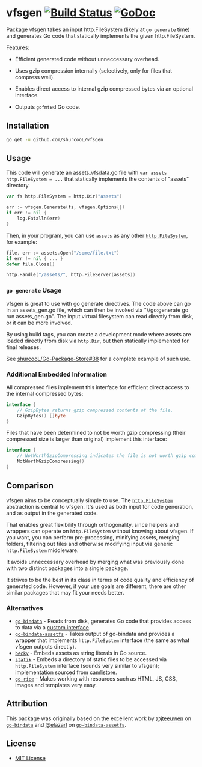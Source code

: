 # vfsgen [![Build Status](https://travis-ci.org/shurcooL/vfsgen.svg?branch=master)](https://travis-ci.org/shurcooL/vfsgen) [![GoDoc](https://godoc.org/github.com/shurcooL/vfsgen?status.svg)](https://godoc.org/github.com/shurcooL/vfsgen)

Package vfsgen takes an input http.FileSystem (likely at `go generate` time) and
generates Go code that statically implements the given http.FileSystem.

Features:

-	Efficient generated code without unneccessary overhead.

-	Uses gzip compression internally (selectively, only for files that compress well).

-	Enables direct access to internal gzip compressed bytes via an optional interface.

-	Outputs `gofmt`ed Go code.

Installation
------------

```bash
go get -u github.com/shurcooL/vfsgen
```

Usage
-----

This code will generate an assets_vfsdata.go file with `var assets http.FileSystem = ...` that statically implements the contents of "assets" directory.

```Go
var fs http.FileSystem = http.Dir("assets")

err := vfsgen.Generate(fs, vfsgen.Options{})
if err != nil {
	log.Fatalln(err)
}
```

Then, in your program, you can use `assets` as any other [`http.FileSystem`](https://godoc.org/net/http#FileSystem), for example:

```Go
file, err := assets.Open("/some/file.txt")
if err != nil { ... }
defer file.Close()
```

```Go
http.Handle("/assets/", http.FileServer(assets))
```

### `go generate` Usage

vfsgen is great to use with go generate directives. The code above can go in an assets_gen.go file, which can then be invoked via "//go:generate go run assets_gen.go". The input virtual filesystem can read directly from disk, or it can be more involved.

By using build tags, you can create a development mode where assets are loaded directly from disk via `http.Dir`, but then statically implemented for final releases.

See [shurcooL/Go-Package-Store#38](https://github.com/shurcooL/Go-Package-Store/pull/38) for a complete example of such use.

### Additional Embedded Information

All compressed files implement this interface for efficient direct access to the internal compressed bytes:

```Go
interface {
	// GzipBytes returns gzip compressed contents of the file.
	GzipBytes() []byte
}
```

Files that have been determined to not be worth gzip compressing (their compressed size is larger than original) implement this interface:

```Go
interface {
	// NotWorthGzipCompressing indicates the file is not worth gzip compressing.
	NotWorthGzipCompressing()
}
```

Comparison
----------

vfsgen aims to be conceptually simple to use. The [`http.FileSystem`](https://godoc.org/net/http#FileSystem) abstraction is central to vfsgen. It's used as both input for code generation, and as output in the generated code.

That enables great flexibility through orthogonality, since helpers and wrappers can operate on `http.FileSystem` without knowing about vfsgen. If you want, you can perform pre-processing, minifying assets, merging folders, filtering out files and otherwise modifying input via generic `http.FileSystem` middleware.

It avoids unneccessary overhead by merging what was previously done with two distinct packages into a single package.

It strives to be the best in its class in terms of code quality and efficiency of generated code. However, if your use goals are different, there are other similar packages that may fit your needs better.

### Alternatives

-	[`go-bindata`](https://github.com/jteeuwen/go-bindata) - Reads from disk, generates Go code that provides access to data via a [custom interface](https://github.com/jteeuwen/go-bindata#accessing-an-asset).
-	[`go-bindata-assetfs`](https://github.com/elazarl/go-bindata-assetfs) - Takes output of go-bindata and provides a wrapper that implements `http.FileSystem` interface (the same as what vfsgen outputs directly).
-	[`becky`](https://github.com/tv42/becky) - Embeds assets as string literals in Go source.
-	[`statik`](https://github.com/rakyll/statik) - Embeds a directory of static files to be accessed via `http.FileSystem` interface (sounds very similar to vfsgen); implementation sourced from [camlistore](https://camlistore.org).
-	[`go.rice`](https://github.com/GeertJohan/go.rice) - Makes working with resources such as HTML, JS, CSS, images and templates very easy.

Attribution
-----------

This package was originally based on the excellent work by [@jteeuwen](https://github.com/jteeuwen) on [`go-bindata`](https://github.com/jteeuwen/go-bindata) and [@elazarl](https://github.com/elazarl) on [`go-bindata-assetfs`](https://github.com/elazarl/go-bindata-assetfs).

License
-------

-	[MIT License](http://opensource.org/licenses/mit-license.php)
